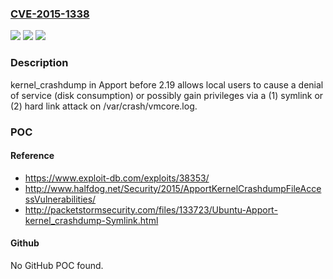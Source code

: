 ### [CVE-2015-1338](https://cve.mitre.org/cgi-bin/cvename.cgi?name=CVE-2015-1338)
![](https://img.shields.io/static/v1?label=Product&message=n%2Fa&color=blue)
![](https://img.shields.io/static/v1?label=Version&message=n%2Fa&color=blue)
![](https://img.shields.io/static/v1?label=Vulnerability&message=n%2Fa&color=brighgreen)

### Description

kernel_crashdump in Apport before 2.19 allows local users to cause a denial of service (disk consumption) or possibly gain privileges via a (1) symlink or (2) hard link attack on /var/crash/vmcore.log.

### POC

#### Reference
- https://www.exploit-db.com/exploits/38353/
- http://www.halfdog.net/Security/2015/ApportKernelCrashdumpFileAccessVulnerabilities/
- http://packetstormsecurity.com/files/133723/Ubuntu-Apport-kernel_crashdump-Symlink.html

#### Github
No GitHub POC found.

